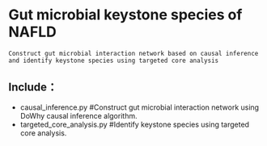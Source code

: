 # Gut microbial keystone species of NAFLD

    Construct gut microbial interaction network based on causal inference and identify keystone species using targeted core analysis
    
## Include：
- causal_inference.py  #Construct gut microbial interaction network using DoWhy causal inference algorithm.
- targeted_core_analysis.py  #Identify keystone species using targeted core analysis.

